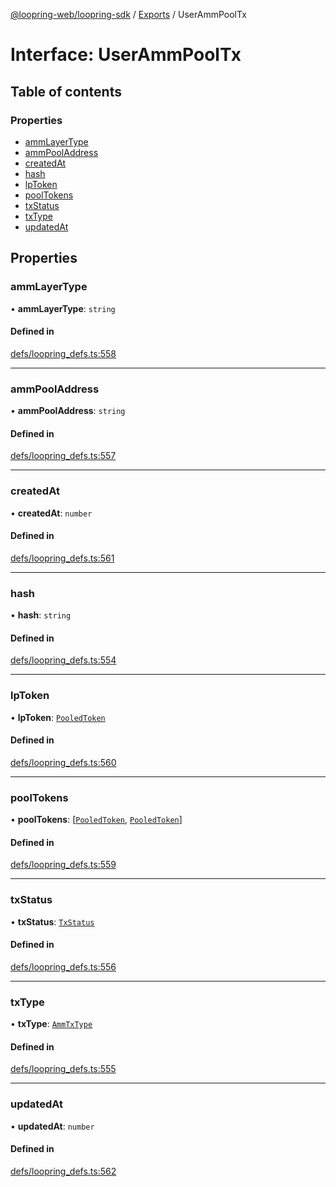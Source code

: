 [@loopring-web/loopring-sdk](../README.md) / [Exports](../modules.md) / UserAmmPoolTx

# Interface: UserAmmPoolTx

## Table of contents

### Properties

- [ammLayerType](UserAmmPoolTx.md#ammlayertype)
- [ammPoolAddress](UserAmmPoolTx.md#ammpooladdress)
- [createdAt](UserAmmPoolTx.md#createdat)
- [hash](UserAmmPoolTx.md#hash)
- [lpToken](UserAmmPoolTx.md#lptoken)
- [poolTokens](UserAmmPoolTx.md#pooltokens)
- [txStatus](UserAmmPoolTx.md#txstatus)
- [txType](UserAmmPoolTx.md#txtype)
- [updatedAt](UserAmmPoolTx.md#updatedat)

## Properties

### ammLayerType

• **ammLayerType**: `string`

#### Defined in

[defs/loopring_defs.ts:558](https://github.com/Loopring/loopring_sdk/blob/b7df545/src/defs/loopring_defs.ts#L558)

___

### ammPoolAddress

• **ammPoolAddress**: `string`

#### Defined in

[defs/loopring_defs.ts:557](https://github.com/Loopring/loopring_sdk/blob/b7df545/src/defs/loopring_defs.ts#L557)

___

### createdAt

• **createdAt**: `number`

#### Defined in

[defs/loopring_defs.ts:561](https://github.com/Loopring/loopring_sdk/blob/b7df545/src/defs/loopring_defs.ts#L561)

___

### hash

• **hash**: `string`

#### Defined in

[defs/loopring_defs.ts:554](https://github.com/Loopring/loopring_sdk/blob/b7df545/src/defs/loopring_defs.ts#L554)

___

### lpToken

• **lpToken**: [`PooledToken`](PooledToken.md)

#### Defined in

[defs/loopring_defs.ts:560](https://github.com/Loopring/loopring_sdk/blob/b7df545/src/defs/loopring_defs.ts#L560)

___

### poolTokens

• **poolTokens**: [[`PooledToken`](PooledToken.md), [`PooledToken`](PooledToken.md)]

#### Defined in

[defs/loopring_defs.ts:559](https://github.com/Loopring/loopring_sdk/blob/b7df545/src/defs/loopring_defs.ts#L559)

___

### txStatus

• **txStatus**: [`TxStatus`](../enums/TxStatus.md)

#### Defined in

[defs/loopring_defs.ts:556](https://github.com/Loopring/loopring_sdk/blob/b7df545/src/defs/loopring_defs.ts#L556)

___

### txType

• **txType**: [`AmmTxType`](../enums/AmmTxType.md)

#### Defined in

[defs/loopring_defs.ts:555](https://github.com/Loopring/loopring_sdk/blob/b7df545/src/defs/loopring_defs.ts#L555)

___

### updatedAt

• **updatedAt**: `number`

#### Defined in

[defs/loopring_defs.ts:562](https://github.com/Loopring/loopring_sdk/blob/b7df545/src/defs/loopring_defs.ts#L562)
